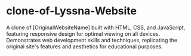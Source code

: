 # clone-of-Lyssna-Website
A clone of [OriginalWebsiteName] built with HTML, CSS, and JavaScript, featuring responsive design for optimal viewing on all devices. Demonstrates web development skills and techniques, replicating the original site's features and aesthetics for educational purposes.
